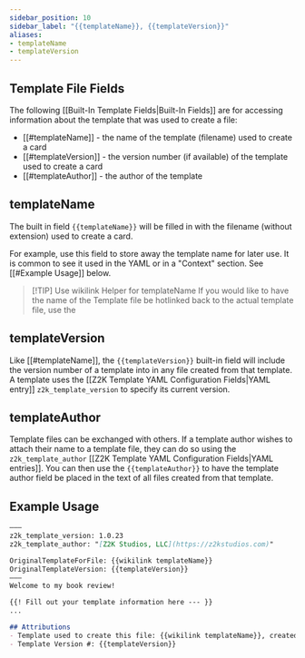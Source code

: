 ```yaml
---
sidebar_position: 10
sidebar_label: "{{templateName}}, {{templateVersion}}"
aliases:
- templateName
- templateVersion
---
```

## Template File Fields
The following [[Built-In Template Fields|Built-In Fields]] are for accessing information about the template that was used to create a file:
 - [[#templateName]] - the name of the template (filename) used to create a card
 - [[#templateVersion]] - the version number (if available) of the template used to create a card
 - [[#templateAuthor]] - the author of the template 


## templateName
The built in field `{{templateName}}` will be filled in with the filename (without extension) used to create a card. 

For example, use this field to store away the template name for later use. It is common to see it used in the YAML or in a "Context" section. See [[#Example Usage]] below.


> [!TIP] Use wikilink Helper for templateName
> If you would like to have the name of the Template file be hotlinked back to the actual template file, use the 


## templateVersion
Like [[#templateName]], the `{{templateVersion}}` built-in field will include the version number of a template into in any file created from that template. A template uses the [[Z2K Template YAML Configuration Fields|YAML entry]] `z2k_template_version` to specify its current version.


## templateAuthor
Template files can be exchanged with others. If a template author wishes to attach their name to a template file, they can do so using the `z2k_template_author` [[Z2K Template YAML Configuration Fields|YAML entries]]. You can then use the `{{templateAuthor}}` to have the template author field be placed in the text of all files created from that template.

## Example Usage

```md title="Template - Book Review.md"
–––
z2k_template_version: 1.0.23
z2k_template_author: "[Z2K Studios, LLC](https://z2kstudios.com)"

OriginalTemplateForFile: {{wikilink templateName}}
OriginalTemplateVersion: {{templateVersion}}
–––
Welcome to my book review!

{{! Fill out your template information here --- }}
...

## Attributions
- Template used to create this file: {{wikilink templateName}}, created by {{templateAuthor}}
- Template Version #: {{templateVersion}}
  
```


